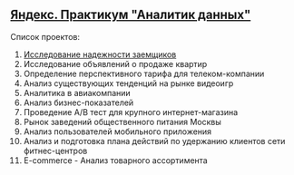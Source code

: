 ## [Яндекс. Практикум "Аналитик данных"](https://praktikum.yandex.ru/data-analyst/)

Cписок проектов:  
1. [Исследование надежности заемщиков](https://github.com/dmtvasin/DataAnalyst/blob/master/%D0%98%D1%81%D1%81%D0%BB%D0%B5%D0%B4%D0%BE%D0%B2%D0%B0%D0%BD%D0%B8%D0%B5%20%D0%BD%D0%B0%D0%B4%D0%B5%D0%B6%D0%BD%D0%BE%D1%81%D1%82%D0%B8%20%D0%B7%D0%B0%D0%B5%D0%BC%D1%89%D0%B8%D0%BA%D0%BE%D0%B2.ipynb)
2. Исследование объявлений о продаже квартир  
3. Определение перспективного тарифа для телеком-компании
4. Анализ существующих тенденций на рынке видеоигр
5. Аналитика в авиакомпании
6. Анализ бизнес-показателей
7. Проведение A/B тест для крупного интернет-магазина
8. Рынок заведений общественного питания Москвы
9. Анализ пользователей мобильного приложения
10. Анализ и подготовка плана действий по удержанию клиентов сети фитнес-центров
11. E-commerce - Анализ товарного ассортимента
